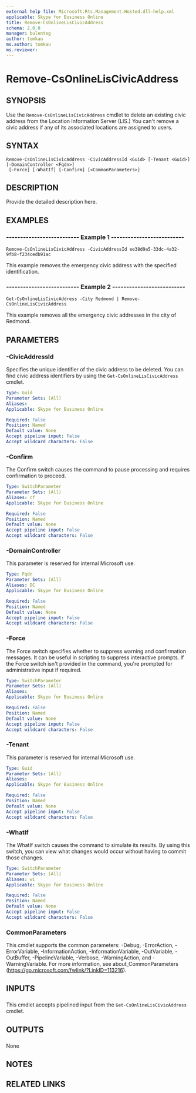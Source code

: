 ```yaml
---
external help file: Microsoft.Rtc.Management.Hosted.dll-help.xml 
applicable: Skype for Business Online
title: Remove-CsOnlineLisCivicAddress
schema: 2.0.0
manager: bulenteg
author: tomkau
ms.author: tomkau
ms.reviewer:
---
```


# Remove-CsOnlineLisCivicAddress

## SYNOPSIS
Use the `Remove-CsOnlineLisCivicAddress` cmdlet to delete an existing civic address from the Location Information Server (LIS.) You can't remove a civic address if any of its associated locations are assigned to users.

## SYNTAX

```
Remove-CsOnlineLisCivicAddress -CivicAddressId <Guid> [-Tenant <Guid>] [-DomainController <Fqdn>]
 [-Force] [-WhatIf] [-Confirm] [<CommonParameters>]
```

## DESCRIPTION
Provide the detailed description here.


## EXAMPLES

### -------------------------- Example 1 --------------------------
```
Remove-CsOnlineLisCivicAddress -CivicAddressId ee38d9a5-33dc-4a32-9fb8-f234cedb91ac
```

This example removes the emergency civic address with the specified identification.


### -------------------------- Example 2 --------------------------
```
Get-CsOnlineLisCivicAddress -City Redmond | Remove-CsOnlineLisCivicAddress
```

This example removes all the emergency civic addresses in the city of Redmond.


## PARAMETERS

### -CivicAddressId
Specifies the unique identifier of the civic address to be deleted.
You can find civic address identifiers by using the `Get-CsOnlineLisCivicAddress` cmdlet.

```yaml
Type: Guid
Parameter Sets: (All)
Aliases: 
Applicable: Skype for Business Online

Required: False
Position: Named
Default value: None
Accept pipeline input: False
Accept wildcard characters: False
```

### -Confirm
The Confirm switch causes the command to pause processing and requires confirmation to proceed.

```yaml
Type: SwitchParameter
Parameter Sets: (All)
Aliases: cf
Applicable: Skype for Business Online

Required: False
Position: Named
Default value: None
Accept pipeline input: False
Accept wildcard characters: False
```

### -DomainController
This parameter is reserved for internal Microsoft use.

```yaml
Type: Fqdn
Parameter Sets: (All)
Aliases: DC
Applicable: Skype for Business Online

Required: False
Position: Named
Default value: None
Accept pipeline input: False
Accept wildcard characters: False
```

### -Force
The Force switch specifies whether to suppress warning and confirmation messages.
It can be useful in scripting to suppress interactive prompts.
If the Force switch isn't provided in the command, you're prompted for administrative input if required.

```yaml
Type: SwitchParameter
Parameter Sets: (All)
Aliases: 
Applicable: Skype for Business Online

Required: False
Position: Named
Default value: None
Accept pipeline input: False
Accept wildcard characters: False
```

### -Tenant
This parameter is reserved for internal Microsoft use.

```yaml
Type: Guid
Parameter Sets: (All)
Aliases: 
Applicable: Skype for Business Online

Required: False
Position: Named
Default value: None
Accept pipeline input: False
Accept wildcard characters: False
```

### -WhatIf
The WhatIf switch causes the command to simulate its results.
By using this switch, you can view what changes would occur without having to commit those changes.

```yaml
Type: SwitchParameter
Parameter Sets: (All)
Aliases: wi
Applicable: Skype for Business Online

Required: False
Position: Named
Default value: None
Accept pipeline input: False
Accept wildcard characters: False
```

### CommonParameters
This cmdlet supports the common parameters: -Debug, -ErrorAction, -ErrorVariable, -InformationAction, -InformationVariable, -OutVariable, -OutBuffer, -PipelineVariable, -Verbose, -WarningAction, and -WarningVariable. For more information, see about_CommonParameters (https://go.microsoft.com/fwlink/?LinkID=113216).

## INPUTS

###  
This cmdlet accepts pipelined input from the `Get-CsOnlineLisCivicAddress` cmdlet.

## OUTPUTS

###  
None

## NOTES

## RELATED LINKS


